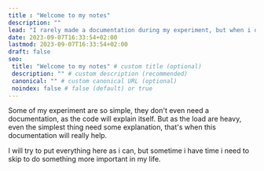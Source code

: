 ```yaml
---
title : "Welcome to my notes"
description: ""
lead: "I rarely made a documentation during my experiment, but when i do i'll make it as detail as possible. Head to blog to start."
date: 2023-09-07T16:33:54+02:00
lastmod: 2023-09-07T16:33:54+02:00
draft: false
seo:
 title: "Welcome to my notes" # custom title (optional)
 description: "" # custom description (recommended)
 canonical: "" # custom canonical URL (optional)
 noindex: false # false (default) or true
---
```


Some of my experiment are so simple, they don't even need a documentation, as the code will explain itself. But as the load are heavy, even the simplest thing need some explanation, that's when this documentation will really help.

I will try to put everything here as i can, but sometime i have time i need to skip to do something more important in my life.
